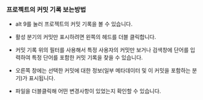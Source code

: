 ### 프로젝트의 커밋 기록 보는방법

* alt 9를 눌러 프로젝트의 커밋 기록을 볼 수 있습니다.

* 활성 분기의 커밋만 표시하려면 왼쪽의 헤드를 더블 클릭합니다.

* 커밋 기록 위의 필터를 사용해서 특정 사용자의 커밋만 보거나 검색창에 단어를 입력하여 특정 단어를 포함한 커밋 기록을 찾을 수 있습니다.

* 오른쪽 창에는 선택한 커밋에 대한 정보(일부 메타데이터 및 이 커밋을 포함하는 분기)가 표시됩니다.

* 파일을 더블클릭해 어떤 변경사항이 있었는지 확인할 수 있습니다.
